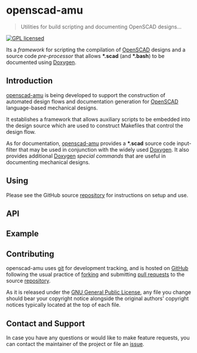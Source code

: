 openscad-amu
============

> Utilities for build scripting and documenting OpenSCAD designs...

[![GPL licensed](https://img.shields.io/badge/license-GPL-blue.svg?style=flat)](https://raw.githubusercontent.com/royasutton/openscad-amu/master/COPYING)


Its a _framework_ for scripting the compilation of [OpenSCAD]
designs and a source code _pre-processor_ that allows __\*.scad__
(and __\*.bash__) to be documented using [Doxygen].


Introduction
------------

[openscad-amu] is being developed to support the construction of
automated design flows and documentation generation for [OpenSCAD]
language-based mechanical designs.

It establishes a framework that allows auxiliary scripts to be embedded
into the design source which are used to construct Makefiles that
control the design flow.

As for documentation, [openscad-amu] provides a __\*.scad__ source code
input-filter that may be used in conjunction with the widely used
[Doxygen]. It also provides additional [Doxygen] <em>special
commands</em> that are useful in documenting mechanical designs.


Using
-----

Please see the GitHub source [repository] for instructions on setup and
use.


API
---


Example
-------


Contributing
------------

openscad-amu uses [git] for development tracking, and is hosted on
[GitHub] following the usual practice of [forking] and submitting
[pull requests] to the source [repository].

As it is released under the [GNU General Public License], any file you
change should bear your copyright notice alongside the original
authors' copyright notices typically located at the top of each file.


Contact and Support
-------------------

In case you have any questions or would like to make feature requests,
you can contact the maintainer of the project or file an [issue].


[GNU General Public License]: https://www.gnu.org/licenses/gpl.html

[openscad-amu]: https://royasutton.github.io/openscad-amu
[repository]: https://github.com/royasutton/openscad-amu
[issue]: https://github.com/royasutton/openscad-amu/issues

[OpenSCAD]: http://www.openscad.org/

[Doxygen]: http://www.stack.nl/~dimitri/doxygen/index.html

[git]: http://git-scm.com/
[GitHub]: http://github.com/
[forking]: http://help.github.com/forking/
[pull requests]: https://help.github.com/articles/about-pull-requests/
